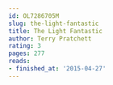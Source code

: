 ```yaml
---
id: OL7286705M
slug: the-light-fantastic
title: The Light Fantastic
author: Terry Pratchett
rating: 3
pages: 277
reads:
- finished_at: '2015-04-27'
---
```


